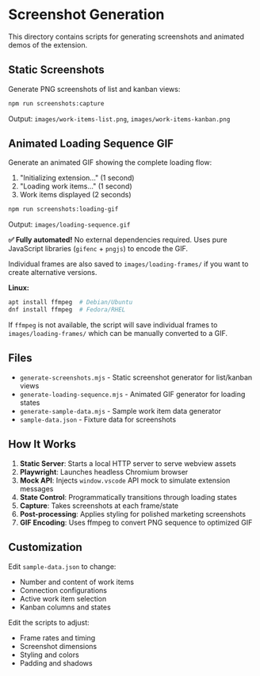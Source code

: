 # Screenshot Generation

This directory contains scripts for generating screenshots and animated demos of the extension.

## Static Screenshots

Generate PNG screenshots of list and kanban views:

```bash
npm run screenshots:capture
```

Output: `images/work-items-list.png`, `images/work-items-kanban.png`

## Animated Loading Sequence GIF

Generate an animated GIF showing the complete loading flow:

1. "Initializing extension..." (1 second)
2. "Loading work items..." (1 second)
3. Work items displayed (2 seconds)

```bash
npm run screenshots:loading-gif
```

Output: `images/loading-sequence.gif`

**✅ Fully automated!** No external dependencies required. Uses pure JavaScript libraries (`gifenc` + `pngjs`) to encode the GIF.

Individual frames are also saved to `images/loading-frames/` if you want to create alternative versions.

**Linux:**

```bash
apt install ffmpeg  # Debian/Ubuntu
dnf install ffmpeg  # Fedora/RHEL
```

If `ffmpeg` is not available, the script will save individual frames to `images/loading-frames/` which can be manually converted to a GIF.

## Files

- `generate-screenshots.mjs` - Static screenshot generator for list/kanban views
- `generate-loading-sequence.mjs` - Animated GIF generator for loading states
- `generate-sample-data.mjs` - Sample work item data generator
- `sample-data.json` - Fixture data for screenshots

## How It Works

1. **Static Server**: Starts a local HTTP server to serve webview assets
2. **Playwright**: Launches headless Chromium browser
3. **Mock API**: Injects `window.vscode` API mock to simulate extension messages
4. **State Control**: Programmatically transitions through loading states
5. **Capture**: Takes screenshots at each frame/state
6. **Post-processing**: Applies styling for polished marketing screenshots
7. **GIF Encoding**: Uses ffmpeg to convert PNG sequence to optimized GIF

## Customization

Edit `sample-data.json` to change:

- Number and content of work items
- Connection configurations
- Active work item selection
- Kanban columns and states

Edit the scripts to adjust:

- Frame rates and timing
- Screenshot dimensions
- Styling and colors
- Padding and shadows

